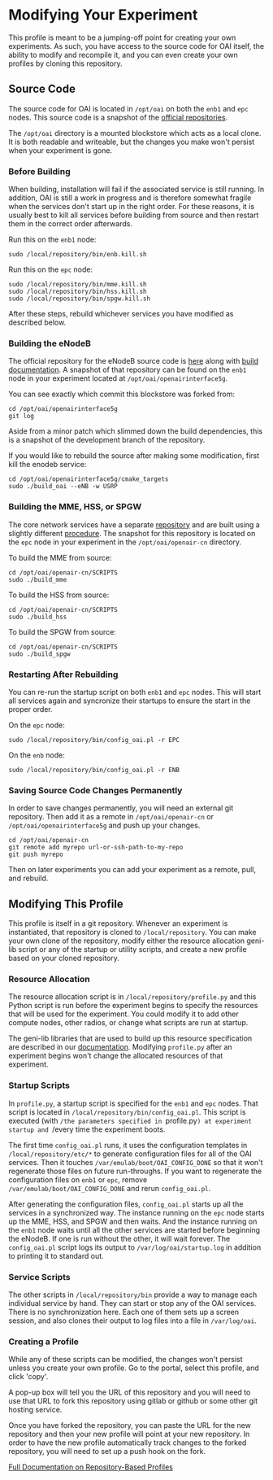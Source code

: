 # Modifying Your Experiment

This profile is meant to be a jumping-off point for creating your own
experiments. As such, you have access to the source code for OAI
itself, the ability to modify and recompile it, and you can even
create your own profiles by cloning this repository.

## Source Code

The source code for OAI is located in `/opt/oai` on both the `enb1`
and `epc` nodes. This source code is a snapshot of the [official
repositories](https://gitlab.eurecom.fr/oai).

The `/opt/oai` directory is a mounted blockstore which acts as a local
clone. It is both readable and writeable, but the changes you make
won't persist when your experiment is gone.

### Before Building

When building, installation will fail if the associated service is
still running. In addition, OAI is still a work in progress and is
therefore somewhat fragile when the services don't start up in the
right order. For these reasons, it is usually best to kill all
services before building from source and then restart them in the
correct order afterwards.

Run this on the `enb1` node:

    sudo /local/repository/bin/enb.kill.sh

Run this on the `epc` node:

    sudo /local/repository/bin/mme.kill.sh
    sudo /local/repository/bin/hss.kill.sh
    sudo /local/repository/bin/spgw.kill.sh

After these steps, rebuild whichever services you have modified as described below.

### Building the eNodeB

The official repository for the eNodeB source code is
[here](https://gitlab.eurecom.fr/oai/openairinterface5g) along with
[build
documentation](https://gitlab.eurecom.fr/oai/openairinterface5g). A
snapshot of that repository can be found on the `enb1` node in your
experiment located at `/opt/oai/openairinterface5g`.

You can see exactly which commit this blockstore was forked from:

    cd /opt/oai/openairinterface5g
    git log

Aside from a minor patch which slimmed down the build dependencies,
this is a snapshot of the development branch of the repository.

If you would like to rebuild the source after making some
modification, first kill the enodeb service:

    cd /opt/oai/openairinterface5g/cmake_targets
    sudo ./build_oai --eNB -w USRP

### Building the MME, HSS, or SPGW

The core network services have a separate
[repository](https://gitlab.eurecom.fr/oai/openair-cn) and are built
using a slightly different
[procedure](https://gitlab.eurecom.fr/oai/openairinterface5g/wikis/AutoBuild#building-the-epc-modules-newer-version-latest-developmaster-branch). The
snapshot for this repository is located on the `epc` node in your
experiment in the `/opt/oai/openair-cn` directory.

To build the MME from source:

    cd /opt/oai/openair-cn/SCRIPTS
    sudo ./build_mme

To build the HSS from source:

    cd /opt/oai/openair-cn/SCRIPTS
    sudo ./build_hss

To build the SPGW from source:

    cd /opt/oai/openair-cn/SCRIPTS
    sudo ./build_spgw


### Restarting After Rebuilding

You can re-run the startup script on both `enb1` and `epc` nodes. This
will start all services again and syncronize their startups to ensure
the start in the proper order.

On the `epc` node:

    sudo /local/repository/bin/config_oai.pl -r EPC

On the `enb` node:

    sudo /local/repository/bin/config_oai.pl -r ENB

### Saving Source Code Changes Permanently

In order to save changes permanently, you will need an external git
repository. Then add it as a remote in `/opt/oai/openair-cn` or
`/opt/oai/openairinterface5g` and push up your changes.

    cd /opt/oai/openair-cn
    git remote add myrepo url-or-ssh-path-to-my-repo
    git push myrepo

Then on later experiments you can add your experiment as a remote,
pull, and rebuild.

## Modifying This Profile

This profile is itself in a git repository. Whenever an experiment is
instantiated, that repository is cloned to `/local/repository`. You
can make your own clone of the repository, modify either the resource
allocation geni-lib script or any of the startup or utility scripts,
and create a new profile based on your cloned repository.

### Resource Allocation

The resource allocation script is in `/local/repository/profile.py`
and this Python script is run before the experiment begins to specify the
resources that will be used for the experiment. You could modify it to
add other compute nodes, other radios, or change what scripts are run
at startup.

The geni-lib libraries that are used to build up this resource
specification are described in our
[documentation](http://docs.powderwireless.net/geni-lib.html). Modifying
`profile.py` after an experiment begins won't change the allocated
resources of that experiment.

### Startup Scripts

In `profile.py`, a startup script is specified for the `enb1` and
`epc` nodes. That script is located in
`/local/repository/bin/config_oai.pl`. This script is executed (with
`/the parameters specified in `profile.py`) at experiment startup and
`/every time the experiment boots.

The first time `config_oai.pl` runs, it uses the configuration
templates in `/local/repository/etc/*` to generate configuration files
for all of the OAI services. Then it touches
`/var/emulab/boot/OAI_CONFIG_DONE` so that it won't regenerate those
files on future run-throughs. If you want to regenerate the
configuration files on `enb1` or `epc`, remove
`/var/emulab/boot/OAI_CONFIG_DONE` and rerun `config_oai.pl`.

After generating the configuration files, `config_oai.pl` starts up
all the services in a synchronized way. The instance running on the
`epc` node starts up the MME, HSS, and SPGW and then waits. And the
instance running on the `enb1` node waits until all the other services
are started before beginning the eNodeB. If one is run without the
other, it will wait forever. The `config_oai.pl` script logs its
output to `/var/log/oai/startup.log` in addition to printing it to
standard out.

### Service Scripts

The other scripts in `/local/repository/bin` provide a way to manage
each individual service by hand. They can start or stop any of the OAI
services. There is no synchronization here. Each one of them sets up a
screen session, and also clones their output to log files into a file
in `/var/log/oai`.

### Creating a Profile

While any of these scripts can be modified, the changes won't persist
unless you create your own profile. Go to the portal, select this
profile, and click 'copy'.

A pop-up box will tell you the URL of this repository and you will
need to use that URL to fork this repository using gitlab or github or
some other git hosting service.

Once you have forked the repository, you can paste the URL for the new
repository and then your new profile will point at your new
repository. In order to have the new profile automatically track
changes to the forked repository, you will need to set up a push hook
on the fork.

[Full Documentation on Repository-Based Profiles](http://docs.powderwireless.net/creating-profiles.html#%28part._repo-based-profiles%29)

